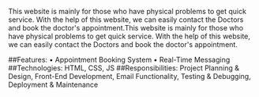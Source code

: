 This website is mainly for those who have physical problems to get quick
service. With the help of this website, we can easily contact the Doctors and
book the doctor's appointment.This website is mainly for those who have physical problems to get quick service. With the help of this website, we can easily contact the Doctors and book the doctor's appointment.

##Features:
• Appointment Booking System
• Real-Time Messaging
##Technologies: HTML, CSS, JS
##Responsibilities: Project Planning & Design, Front-End Development, Email Functionality,
Testing & Debugging, Deployment & Maintenance

